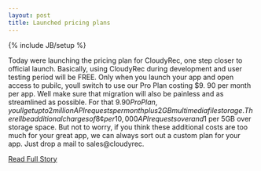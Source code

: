 ```yaml
---
layout: post
title: Launched pricing plans
---
```

{% include JB/setup %}<p>  Today were launching the pricing plan for CloudyRec, one step closer to official launch.  Basically, using CloudyRec during development and user testing period will be FREE.  Only when you launch your app and open access to pubilc, youll switch to use our Pro Plan costing $9.  90 per month per app.  Well make sure that migration will also be painless and as streamlined as possible.  For that $9.  90 Pro Plan, youll get up to 2 million API requests per month plus 2 GB multimedia file storage.  Therell be additional charges of 8¢ per 10,000 API requests over and 1$ per 5GB over storage space.  But not to worry, if you think these additional costs are too much for your great app, we can always sort out a custom plan for your app.  Just drop a mail to sales@cloudyrec.<br />
<p><a href="http://blog.cloudyrec.com/launched-pricing-plans">Read Full Story</a></p>
